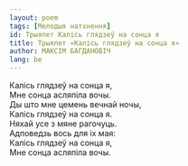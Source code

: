 ```yaml
---
layout: poem
tags: [Мелодыя натхнення]
id: Трыялет Калісь глядзеў на сонца я
title: Трыялет «Калісь глядзеў на сонца я»
author: МАКСІМ БАГДАНОВІЧ
lang: be
---
```



 
Калісь глядзеў на сонца я,  
Мне сонца асляпіла вочы.  
Ды што мне цемень вечнай ночы,  
Калісь глядзеў на сонца я.  
Няхай усе з мяне рагочуць.  
Адповедзь вось для іх мая:  
Калісь глядзеў на сонца я,  
Мне сонца асляпіла вочы.  
